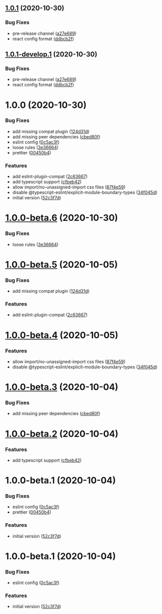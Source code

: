 ## [1.0.1](https://github.com/amfa-team/eslint-config-sbs/compare/v1.0.0...v1.0.1) (2020-10-30)


### Bug Fixes

* pre-release channel ([a27e689](https://github.com/amfa-team/eslint-config-sbs/commit/a27e6897f8828570b4e66b8296cef4274a6c5090))
* react config format ([ddbcb2f](https://github.com/amfa-team/eslint-config-sbs/commit/ddbcb2fd480cda99c4c574a30e68621ac8550ca0))

## [1.0.1-develop.1](https://github.com/amfa-team/eslint-config-sbs/compare/v1.0.0...v1.0.1-develop.1) (2020-10-30)


### Bug Fixes

* pre-release channel ([a27e689](https://github.com/amfa-team/eslint-config-sbs/commit/a27e6897f8828570b4e66b8296cef4274a6c5090))
* react config format ([ddbcb2f](https://github.com/amfa-team/eslint-config-sbs/commit/ddbcb2fd480cda99c4c574a30e68621ac8550ca0))

# 1.0.0 (2020-10-30)


### Bug Fixes

* add missing compat plugin ([124d31d](https://github.com/amfa-team/eslint-config-sbs/commit/124d31d1ce3eec84b6eb17e0186f603d31c58ce1))
* add missing peer dependencies ([cbed80f](https://github.com/amfa-team/eslint-config-sbs/commit/cbed80f60b53798e5a517f7de93f426f42042c4c))
* eslint config ([0c5ac3f](https://github.com/amfa-team/eslint-config-sbs/commit/0c5ac3fdc5e23370b08b6a3543b5e490a17d39bc))
* loose rules ([3e36664](https://github.com/amfa-team/eslint-config-sbs/commit/3e36664099ef4f73475c77e47a49430572bd286d))
* prettier ([00450b4](https://github.com/amfa-team/eslint-config-sbs/commit/00450b4d0ebc9371c028e9d8e868f12e6a2f9c35))


### Features

* add eslint-plugin-compat ([2c63667](https://github.com/amfa-team/eslint-config-sbs/commit/2c63667f52756313334f54ca2c0959860cba5a9a))
* add typescript support ([cfbeb42](https://github.com/amfa-team/eslint-config-sbs/commit/cfbeb42d88b327129427d34ac4943386cf85ee11))
* allow import/no-unassigned-import css files ([87f4e59](https://github.com/amfa-team/eslint-config-sbs/commit/87f4e5992bfc3ac06f402631d0d088935941e2da))
* disable @typescript-eslint/explicit-module-boundary-types ([34f045d](https://github.com/amfa-team/eslint-config-sbs/commit/34f045d819fe0d628033a65c0224af85dca095e1))
* initial version ([52c3f7d](https://github.com/amfa-team/eslint-config-sbs/commit/52c3f7d677dbafcf595678685f64b1369fa2d70b))

# [1.0.0-beta.6](https://github.com/amfa-team/eslint-config-sbs/compare/v1.0.0-beta.5...v1.0.0-beta.6) (2020-10-30)


### Bug Fixes

* loose rules ([3e36664](https://github.com/amfa-team/eslint-config-sbs/commit/3e36664099ef4f73475c77e47a49430572bd286d))

# [1.0.0-beta.5](https://github.com/amfa-team/eslint-config-sbs/compare/v1.0.0-beta.4...v1.0.0-beta.5) (2020-10-05)


### Bug Fixes

* add missing compat plugin ([124d31d](https://github.com/amfa-team/eslint-config-sbs/commit/124d31d1ce3eec84b6eb17e0186f603d31c58ce1))


### Features

* add eslint-plugin-compat ([2c63667](https://github.com/amfa-team/eslint-config-sbs/commit/2c63667f52756313334f54ca2c0959860cba5a9a))

# [1.0.0-beta.4](https://github.com/amfa-team/eslint-config-sbs/compare/v1.0.0-beta.3...v1.0.0-beta.4) (2020-10-05)


### Features

* allow import/no-unassigned-import css files ([87f4e59](https://github.com/amfa-team/eslint-config-sbs/commit/87f4e5992bfc3ac06f402631d0d088935941e2da))
* disable @typescript-eslint/explicit-module-boundary-types ([34f045d](https://github.com/amfa-team/eslint-config-sbs/commit/34f045d819fe0d628033a65c0224af85dca095e1))

# [1.0.0-beta.3](https://github.com/amfa-team/eslint-config-sbs/compare/v1.0.0-beta.2...v1.0.0-beta.3) (2020-10-04)


### Bug Fixes

* add missing peer dependencies ([cbed80f](https://github.com/amfa-team/eslint-config-sbs/commit/cbed80f60b53798e5a517f7de93f426f42042c4c))

# [1.0.0-beta.2](https://github.com/amfa-team/eslint-config-sbs/compare/v1.0.0-beta.1...v1.0.0-beta.2) (2020-10-04)


### Features

* add typescript support ([cfbeb42](https://github.com/amfa-team/eslint-config-sbs/commit/cfbeb42d88b327129427d34ac4943386cf85ee11))

# 1.0.0-beta.1 (2020-10-04)


### Bug Fixes

* eslint config ([0c5ac3f](https://github.com/amfa-team/eslint-config-sbs/commit/0c5ac3fdc5e23370b08b6a3543b5e490a17d39bc))
* prettier ([00450b4](https://github.com/amfa-team/eslint-config-sbs/commit/00450b4d0ebc9371c028e9d8e868f12e6a2f9c35))


### Features

* initial version ([52c3f7d](https://github.com/amfa-team/eslint-config-sbs/commit/52c3f7d677dbafcf595678685f64b1369fa2d70b))

# 1.0.0-beta.1 (2020-10-04)

### Bug Fixes

- eslint config ([0c5ac3f](https://github.com/amfa-team/eslint-config-sbs/commit/0c5ac3fdc5e23370b08b6a3543b5e490a17d39bc))

### Features

- initial version ([52c3f7d](https://github.com/amfa-team/eslint-config-sbs/commit/52c3f7d677dbafcf595678685f64b1369fa2d70b))

